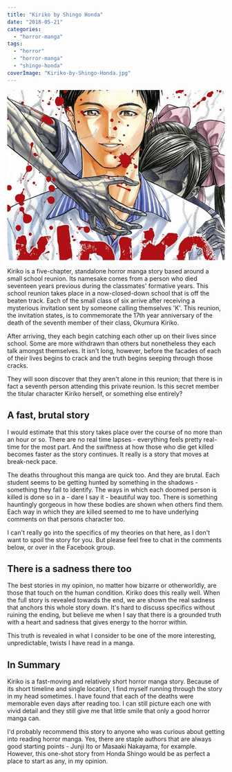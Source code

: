 ```yaml
---
title: "Kiriko by Shingo Honda"
date: "2018-05-21"
categories: 
  - "horror-manga"
tags: 
  - "horror"
  - "horror-manga"
  - "shingo-honda"
coverImage: "Kiriko-by-Shingo-Honda.jpg"
---
```


![](images/Kiriko-by-Shingo-Honda.jpg)

Kiriko is a five-chapter, standalone horror manga story based around a small school reunion. Its namesake comes from a person who died seventeen years previous during the classmates' formative years. This school reunion takes place in a now-closed-down school that is off the beaten track. Each of the small class of six arrive after receiving a mysterious invitation sent by someone calling themselves 'K'. This reunion, the invitation states, is to commemorate the 17th year anniversary of the death of the seventh member of their class, Okumura Kiriko.

After arriving, they each begin catching each other up on their lives since school. Some are more withdrawn than others but nonetheless they each talk amongst themselves. It isn't long, however, before the facades of each of their lives begins to crack and the truth begins seeping through those cracks.

They will soon discover that they aren't alone in this reunion; that there is in fact a seventh person attending this private reunion. Is this secret member the titular character Kiriko herself, or something else entirely?

## A fast, brutal story

I would estimate that this story takes place over the course of no more than an hour or so. There are no real time lapses - everything feels pretty real-time for the most part. And the swiftness at how those who die get killed becomes faster as the story continues. It really is a story that moves at break-neck pace.

The deaths throughout this manga are quick too. And they are brutal. Each student seems to be getting hunted by something in the shadows - something they fail to identify. The ways in which each doomed person is killed is done so in a - dare I say it - beautiful way too. There is something hauntingly gorgeous in how these bodies are shown when others find them. Each way in which they are killed seemed to me to have underlying comments on that persons character too.

I can't really go into the specifics of my theories on that here, as I don't want to spoil the story for you. But please feel free to chat in the comments below, or over in the Facebook group.

## There is a sadness there too

The best stories in my opinion, no matter how bizarre or otherworldly, are those that touch on the human condition. Kiriko does this really well. When the full story is revealed towards the end, we are shown the real sadness that anchors this whole story down. It's hard to discuss specifics without ruining the ending, but believe me when I say that there is a grounded truth with a heart and sadness that gives energy to the horror within.

This truth is revealed in what I consider to be one of the more interesting, unpredictable, twists I have read in a manga.

## In Summary

Kiriko is a fast-moving and relatively short horror manga story. Because of its short timeline and single location, I find myself running through the story in my head sometimes. I have found that each of the deaths were memorable even days after reading too. I can still picture each one with vivid detail and they still give me that little smile that only a good horror manga can.

I'd probably recommend this story to anyone who was curious about getting into reading horror manga. Yes, there are staple authors that are always good starting points - Junji Ito or Masaaki Nakayama, for example. However, this one-shot story from Honda Shingo would be as perfect a place to start as any, in my opinion.
